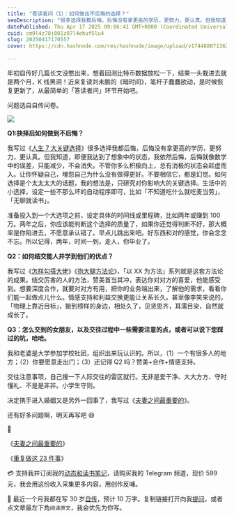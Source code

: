 ```yaml
---
title: "答读者问（1）：如何做出不后悔的选择？"
seoDescription: "很多选择我都后悔，后悔没有拿更高的学历，更努力，更认真。但我知道，即便我达到了想象中的状态，我依然后悔，后悔就像数学中的误差，只能减少，不会消失。"
datePublished: Thu Apr 17 2025 09:06:41 GMT+0000 (Coordinated Universal Time)
cuid: cm9l4z78j001z07l4ehuf5lu4
slug: 20250417170557
cover: https://cdn.hashnode.com/res/hashnode/image/upload/v1744880713621/67ad9867-2f7c-408d-bcfd-43db10ba64c9.jpeg

---
```


年初自传好几篇长文没憋出来，想着回测比特币数据放松一下，结果一头栽进去就是两个月，K 线黑洞！近来复读刘未鹏的《暗时间》，笔杆子蠢蠢欲动，是时候恢复更新了，从最简单的「答读者问」环节开始吧。

问题选自自传问卷。

![](url)

**Q1:抉择后如何做到不后悔？**

我写过《[人生 7 大关键选择](https://mp.weixin.qq.com/s/tHdA_GvCRBYZRMaNFwHQTw)》很多选择我都后悔，后悔没有拿更高的学历，更努力，更认真。但我知道，即便我达到了想象中的状态，我依然后悔，后悔就像数学中的误差，只能减少，不会消失。不管你多么积极向上，总有消极的状态会趁虚而入。让你怀疑自己，埋怨自己为什么没有做得更好。不要相信它，都是幻觉。如何选择是个太太太大的话题，我的想法是，只研究对你影响大的关键选择。生活中的小选择，设定一些不那么坏的自动程序即可，比如「不知道吃什么就吃麦当劳」，「无聊就读书」。

准备投入到一个大选项之前，设定具体的时间线或里程碑，比如两年或赚到 100 万。两年之后，你应该能判断这个选择的质量了，如果你还觉得判断不好，那大概率是你陷进去，不愿意承认错了。早点儿跳出来吧。好东西和对的感觉，你会念念不忘。所以记得，两年，时间一到，走人，你毕业了。

**Q2：如何结交能人并学到他们的优点？**

我写过《[怎样勾搭大佬](https://mp.weixin.qq.com/s/LM5DYeqUceE5ccgph3AjWw)》《[抱大腿方法论](https://mp.weixin.qq.com/s/Eyvaa0qzOnXEl13acSHYBA)》，「以 XX 为方法」系列就是这套方法论的成果。结交厉害的人的方法，赞美首当其冲，表达你对对方的喜爱，他能感受到。想要深度合作，就要对对方有用，把你的业务端出来，了解他的需求，看看你们能一起做点儿什么。情感支持和利益交换更能让关系长久。甚至像李笑来说的，「物理上靠近目标」，搬到榜样的身边，相处久了，见贤思齐，耳濡目染，自然就成长了。

**Q3：怎么交到的女朋友，以及交往过程中一些需要注意的点，或者可以说下您踩过的坑，哈哈。**

我和老婆是大学参加学校社团，组织出来玩认识的。所以，（1）一个有很多人的地方；（2）你要愿意走出门；（3）还记得 Q2 吗？赞美+合作+情感支持。

交往注意事项，自己搜一下人际交往的雷区就行。无非是爱干净、大大方方、守时懂礼、不是是非非。小学生守则。

决定携手进入婚姻又是另外一回事了，我写过《[夫妻之间最重要的](https://mp.weixin.qq.com/s/oMPAI-WCjcVDTTcV5BBUbg)》。

还有好多问题啊，明天再写吧 😄

🔗

《[夫妻之间最重要的](https://mp.weixin.qq.com/s/oMPAI-WCjcVDTTcV5BBUbg)》

《[重复做这 23 件事](https://mp.weixin.qq.com/s/e-FsRpt2HSGT0mL2bafgHQ)》

💳 支持我并订阅我的[动态和读书笔记](https://mp.weixin.qq.com/s/u9sg3KBe9k3L3oOUZcRd5w)，请购买我的 Telegram 频道，现价 599 元，我会用这份收入采集更多内容，用创作反哺。

📖 最近一个月我都在写 30 岁[自传](https://mp.weixin.qq.com/s?__biz=MzI3MzU5MDA1OQ==&mid=2247488741&idx=1&sn=3aca11b2f15bcb82156b45c8a69ae937&chksm=eb21a6a1dc562fb7bbf6242bc1a68995eba7b560a49627ac031e129b33aa29a624896186a2a3#rd)，预计 10 万字。复制链接打开向我[提问](https://wj.qq.com/s2/15897499/4fe9/)，或者点文章最左下角`阅读原文`，我会优先为你写。